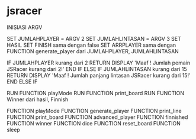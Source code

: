 # jsracer

INISIASI ARGV

SET JUMLAHPLAYER = ARGV 2
SET JUMLAHLINTASAN = ARGV 3
SET HASIL
SET FINISH sama dengan false
SET ARRPLAYER sama dengan FUNCTION generate_player dari JUMLAHPLAYER, JUMLAHLINTASAN

IF JUMLAHPLAYER kurang dari 2
  RETURN DISPLAY 'Maaf ! Jumlah pemain JSRacer kurang dari 2!'
END IF
ELSE IF JUMLAHLINTASAN kurang dari 15
  RETURN DISPLAY 'Maaf ! Jumlah panjang lintasan JSRacer kurang dari 15!'
END ELSE IF

RUN FUNCTION playMode
RUN FUNCTION print_board
RUN FUNCTION Winner dari hasil, Finnish

FUNCTION playMode
FUNCTION generate_player
FUNCTION print_line
FUNCTION print_board
FUNCTION advanced_player
FUNCTION finnished
FUNCTION winner
FUNCTION dice
FUNCTION reset_board
FUNCTION sleep
